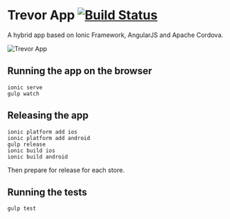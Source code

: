 Trevor App [![Build Status](https://magnum.travis-ci.com/ekonstantinidis/travis-mobile.svg?token=9QR4ewbqbkEmHps6q5sq&branch=master)](https://magnum.travis-ci.com/ekonstantinidis/travis-mobile)
=====================
A hybrid app based on Ionic Framework, AngularJS and Apache Cordova.

![Trevor App](https://raw.github.com/ekonstantinidis/travis-mobile/master/www/images/press.png)

## Running the app on the browser

    ionic serve
    gulp watch


## Releasing the app

    ionic platform add ios
    ionic platform add android
    gulp release
    ionic build ios
    ionic build android

Then prepare for release for each store.


## Running the tests

    gulp test
